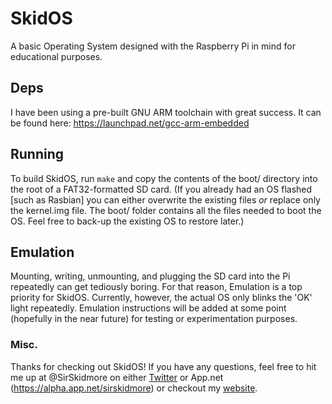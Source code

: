 # SkidOS

A basic Operating System designed with the Raspberry Pi in mind for educational purposes.

## Deps

I have been using a pre-built GNU ARM toolchain with great success. It can be found here: https://launchpad.net/gcc-arm-embedded

## Running

To build SkidOS, run `make` and copy the contents of the boot/ directory into the root of a FAT32-formatted SD card. (If you already had an OS flashed [such as Rasbian] you can either overwrite the existing files *or* replace only the kernel.img file. The boot/ folder contains all the files needed to boot the OS. Feel free to back-up the existing OS to restore later.)

## Emulation

Mounting, writing, unmounting, and plugging the SD card into the Pi repeatedly can get tediously boring. For that reason, Emulation is a top priority for SkidOS. Currently, however, the actual OS only blinks the 'OK' light repeatedly. Emulation instructions will be added at some point (hopefully in the near future) for testing or experimentation purposes.

### Misc.

Thanks for checking out SkidOS! If you have any questions, feel free to hit me up at @SirSkidmore on either [Twitter](https://twitter.com/SirSkidmore) or App.net (https://alpha.app.net/sirskidmore) or checkout my [website](http://skidmo.re).